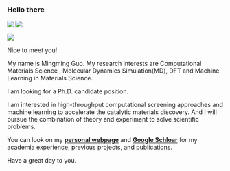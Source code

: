 ### Hello there
![](https://indify.co/widgets/live/button/qOHY0mjFYGqtk12iWqWu)
<img align="left" src="https://github-readme-stats.vercel.app/api?username=MingmingGuo&show_icons=true&theme=radical&show_icons=true&theme=radical">

![](https://github-readme-stats.vercel.app/api/top-langs/?username=MingmingGuo)  </div>
<!-- <div align="left">  <img src="https://visitor-badge.glitch.me/badge?page_id=MingingGuo" /> </div>   -->


Nice to meet you!

My name is Mingming Guo. My research interests are Computational Materials Science , Molecular Dynamics Simulation(MD), DFT and Machine Learning in Materials Science. 

I am looking for a Ph.D. candidate position. 

I am interested in high-throughput computational screening approaches and machine learning to accelerate the catalytic materials discovery. And I will pursue the combination of theory and experiment to solve scientific problems. 

You can look on my [**personal webpage**](http://www.guomm.top/) and  [**Google Schloar**](https://scholar.google.com/citations?user=zvkzYukAAAAJ&hl=en)  for my academia experience, previous projects, and publications.

Have a great day to you.

<!-- [![github stats](https://github-readme-stats.vercel.app/api?username=quanghuy0497&show_icons=true&line_height=20&show_icons=true&theme=vue)](https://github-readme-stats.vercel.app/api?username=quanghuy0497&show_icons=true&line_height=20&show_icons=true&theme=midnight-purple)

[![Top Langs](https://github-readme-stats.vercel.app/api/top-langs/?username=quanghuy0497&show_icons=true&layout=compact&theme=vue)](https://github-readme-stats.vercel.app/api/top-langs/?username=quanghuy0497&show_icons=true&layout=compact&theme=midnight-purple)

<a href="https://clustrmaps.com/site/1bpy0"><img src="https://www.clustrmaps.com/map_v2.png?cl=ffffff&w=300&t=tt&d=lOxXu-muGwhQ1AUDtnfcrU8sTjz4RQeSdXkUMBupjt4"></a>   -->

<!--  <a href="http://s11.flagcounter.com/more/swa"><img src="https://s11.flagcounter.com/map/swa/size_s/txt_000000/border_CCCCCC/pageviews_1/viewers_0/flags_0/" alt="Flag Counter" border="0"></a>   -->
